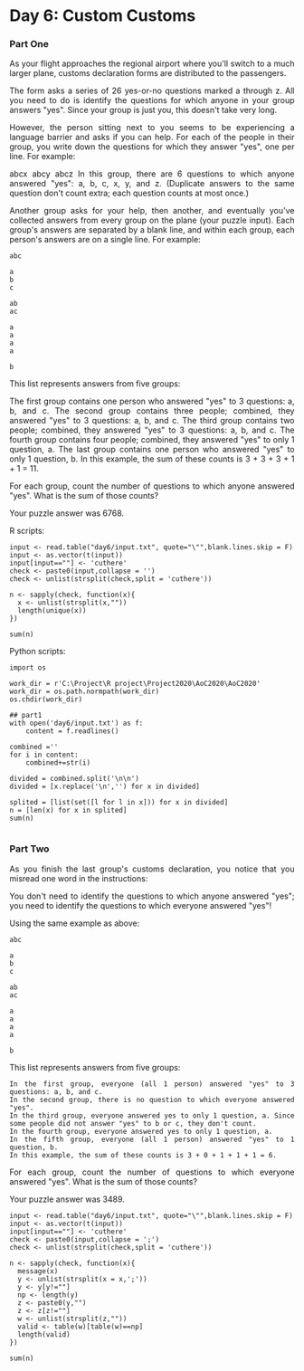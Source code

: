 Day 6: Custom Customs
==============
<div align="justify">

### Part One
As your flight approaches the regional airport where you'll switch to a much larger plane, customs declaration forms are distributed to the passengers.

The form asks a series of 26 yes-or-no questions marked a through z. All you need to do is identify the questions for which anyone in your group answers "yes". Since your group is just you, this doesn't take very long.

However, the person sitting next to you seems to be experiencing a language barrier and asks if you can help. For each of the people in their group, you write down the questions for which they answer "yes", one per line. For example:

abcx
abcy
abcz
In this group, there are 6 questions to which anyone answered "yes": a, b, c, x, y, and z. (Duplicate answers to the same question don't count extra; each question counts at most once.)

Another group asks for your help, then another, and eventually you've collected answers from every group on the plane (your puzzle input). Each group's answers are separated by a blank line, and within each group, each person's answers are on a single line. For example:

```
abc

a
b
c

ab
ac

a
a
a
a

b
```

This list represents answers from five groups:

The first group contains one person who answered "yes" to 3 questions: a, b, and c.
The second group contains three people; combined, they answered "yes" to 3 questions: a, b, and c.
The third group contains two people; combined, they answered "yes" to 3 questions: a, b, and c.
The fourth group contains four people; combined, they answered "yes" to only 1 question, a.
The last group contains one person who answered "yes" to only 1 question, b.
In this example, the sum of these counts is 3 + 3 + 3 + 1 + 1 = 11.

For each group, count the number of questions to which anyone answered "yes". What is the sum of those counts?

Your puzzle answer was 6768.

R scripts:

```{r}
input <- read.table("day6/input.txt", quote="\"",blank.lines.skip = F)
input <- as.vector(t(input))
input[input==""] <- 'cuthere'
check <- paste0(input,collapse = '')
check <- unlist(strsplit(check,split = 'cuthere'))

n <- sapply(check, function(x){
  x <- unlist(strsplit(x,""))
  length(unique(x))
})

sum(n)
```

Python scripts:
```
import os

work_dir = r'C:\Project\R project\Project2020\AoC2020\AoC2020'
work_dir = os.path.normpath(work_dir)
os.chdir(work_dir)

## part1
with open('day6/input.txt') as f:
    content = f.readlines()

combined =''
for i in content:
    combined+=str(i)

divided = combined.split('\n\n')
divided = [x.replace('\n','') for x in divided]

splited = [list(set([l for l in x])) for x in divided]
n = [len(x) for x in splited]
sum(n)


```


### Part Two
As you finish the last group's customs declaration, you notice that you misread one word in the instructions:

You don't need to identify the questions to which anyone answered "yes"; you need to identify the questions to which everyone answered "yes"!

Using the same example as above:

```
abc

a
b
c

ab
ac

a
a
a
a

b
```

This list represents answers from five groups:

```
In the first group, everyone (all 1 person) answered "yes" to 3 questions: a, b, and c.
In the second group, there is no question to which everyone answered "yes".
In the third group, everyone answered yes to only 1 question, a. Since some people did not answer "yes" to b or c, they don't count.
In the fourth group, everyone answered yes to only 1 question, a.
In the fifth group, everyone (all 1 person) answered "yes" to 1 question, b.
In this example, the sum of these counts is 3 + 0 + 1 + 1 + 1 = 6.
```

For each group, count the number of questions to which everyone answered "yes". What is the sum of those counts?

Your puzzle answer was 3489.

```{r}
input <- read.table("day6/input.txt", quote="\"",blank.lines.skip = F)
input <- as.vector(t(input))
input[input==""] <- 'cuthere'
check <- paste0(input,collapse = ';')
check <- unlist(strsplit(check,split = 'cuthere'))

n <- sapply(check, function(x){
  message(x)
  y <- unlist(strsplit(x = x,';'))
  y <- y[y!=""]
  np <- length(y)
  z <- paste0(y,"")
  z <- z[z!=""]
  w <- unlist(strsplit(z,""))
  valid <- table(w)[table(w)==np]
  length(valid)
})

sum(n)

```

</div>